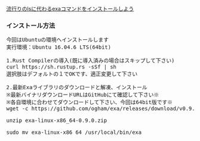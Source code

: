 [流行りのlsに代わるexaコマンドをインストールしよう](https://mxier.pro/blog/VTF/post/144)<br/>

### インストール方法
<pre>
今回はUbuntuの環境へインストールします
実行環境：Ubuntu 16.04.6 LTS(64bit)

1.Rust Compilerの導入(既に導入済みの場合はスキップして下さい)
curl https://sh.rustup.rs -sSf | sh
選択肢はデフォルトの１でOKです、適正変更して下さい

2.最新Exaライブラリのダウンロードと解凍、インストール
※最新バイナリダウンロードURLはGitHubにて確認して下さい※
※各自環境に合わせてダウンロードして下さい、今回は64bit版です※
wget -c https://github.com/ogham/exa/releases/download/v0.9.0/exa-linux-x86_64-0.9.0.zip

unzip exa-linux-x86_64-0.9.0.zip

sudo mv exa-linux-x86_64 /usr/local/bin/exa
</pre>
